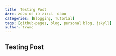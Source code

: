```yaml
---
title: Testing Post
date: 2024-06-19 21:45 -0300
categories: [Blogging, Tutorial]
tags: [github-pages, blog, personal blog, jekyll]
author: tremo
---
```


## Testing Post

